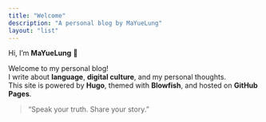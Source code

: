 ```yaml
---
title: "Welcome"
description: "A personal blog by MaYueLung"
layout: "list"
---
```


Hi, I’m **MaYueLung** 👋

Welcome to my personal blog!  
I write about **language**, **digital culture**, and my personal thoughts.  
This site is powered by **Hugo**, themed with **Blowfish**, and hosted on **GitHub Pages**.  

> “Speak your truth. Share your story.”